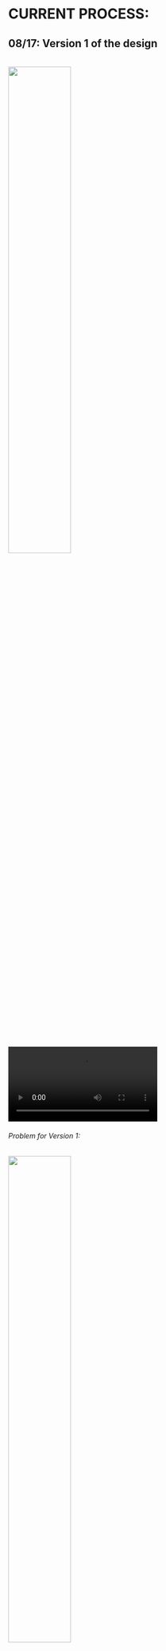 # CURRENT PROCESS:

## 08/17: Version 1 of the design
</br>
<img src="https://user-images.githubusercontent.com/110358483/185732119-5b56dbf1-e22a-407b-9b3b-c6d05bac3477.png" width=50% height=50%>

<video src="https://user-images.githubusercontent.com/110358483/185765333-ad6d5f32-a4e5-4665-a009-b447eec6558d.mp4"></video>

###### Problem for Version 1:

<img src="https://user-images.githubusercontent.com/110358483/185732473-7a7cf928-11a4-403f-a6d3-fafd264e5f35.png" width=50% height=50%>


## 08/25: Version 2 of the design

New rod design: Added c clip to avoid slippage and key to retain barrel movement

<img src="https://user-images.githubusercontent.com/110358483/188199815-e4bc33c8-5c8c-4214-89d5-f0279fb80e74.png" width=50% height=50%>

To create a vertical movement, add the front portion. modifying a few of the issues I mentioned above:
<img src="https://user-images.githubusercontent.com/110358483/188199780-f229741a-68f3-4175-94d5-009934153f52.png" width=50% height=50%>

https://user-images.githubusercontent.com/110358483/188029334-bd0db5e9-2373-4d05-8ebe-cf1c28fab86d.mp4

https://user-images.githubusercontent.com/110358483/188029383-24ae2b19-3a20-4ce2-a1cd-3bea7f9a67eb.mp4

###### Problem for Version 2:
  - The tolerance for 3D printer (try out on Ultimaker and Formlabs in 3 different material) is difficult to control. Instead of using separate rods, which make assembly more difficult, consider about designing everything into a single element.
  - Change the pin that connects the two components.
  - Transform the select motor into a speed reduction  gear motor.


## 09/01: Version 3 of the design

<img src="https://user-images.githubusercontent.com/110358483/188028534-f2151974-0614-4771-8b6d-cba20713c6c4.png" width=50% height=50%>

